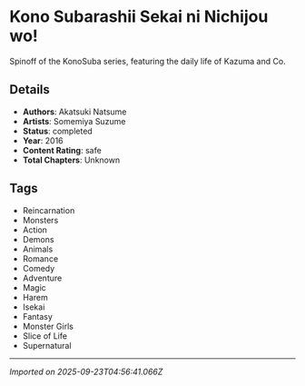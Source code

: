 # Kono Subarashii Sekai ni Nichijou wo!

Spinoff of the KonoSuba series, featuring the daily life of Kazuma and Co.

## Details
- **Authors**: Akatsuki Natsume
- **Artists**: Somemiya Suzume
- **Status**: completed
- **Year**: 2016
- **Content Rating**: safe
- **Total Chapters**: Unknown

## Tags
- Reincarnation
- Monsters
- Action
- Demons
- Animals
- Romance
- Comedy
- Adventure
- Magic
- Harem
- Isekai
- Fantasy
- Monster Girls
- Slice of Life
- Supernatural

---
*Imported on 2025-09-23T04:56:41.066Z*
